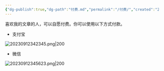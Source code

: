 ```yaml
---
{"dg-publish":true,"dg-path":"付费.md","permalink":"/付费/","created":"2023-09-12T14:58:12.000+08:00","updated":"2023-12-07T21:28:15.079+08:00"}
---
```


喜欢我的文章的人，可以自愿付费。你可以使用以下方式付款。

- 支付宝

![20230912342345.png|200](/img/user/0.Asset/resource/20230912342345.png)

- 微信

![20230912345623.png|200](/img/user/0.Asset/resource/20230912345623.png)